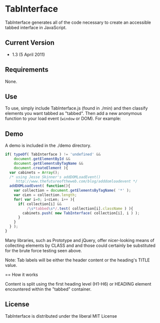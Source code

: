# TabInterface

TabInterface generates all of the code necessary to create an accessible tabbed interface in JavaScript.

## Current Version

* 1.3 (5 April 2011)

## Requirements

None.

## Use

To use, simply include TabInterface.js (found in ./min) and then classify elements you want tabbed as "tabbed". Then add a new anonymous function to your load event (`window` or DOM). For example:

## Demo

A demo is included in the ./demo directory.

```javascript
if( typeOf( TabInterface ) != 'undefined' &&
    document.getElementById &&
    document.getElementsByTagName &&
    document.createElement ){
  var cabinets = Array();
  /* using Jesse Skinner's addDOMLoadEvent()
     http://www.thefutureoftheweb.com/blog/adddomloadevent */
  addDOMLoadEvent( function(){
    var collection = document.getElementsByTagName( '*' );
    var cLen = collection.length;
    for( var i=0; i<cLen; i++ ){
      if( collection[i] &&
          /\s*tabbed\s*/.test( collection[i].className ) ){
        cabinets.push( new TabInterface( collection[i], i ) );
      }
    }
  } );
}
```
Many libraries, such as Prototype and jQuery, offer nicer-looking means of collecting elements by CLASS and and those could certainly be substituted for the brute force testing seen above.

Note: Tab labels will be either the header content or the heading's TITLE value.

== How it works

Content is split using the first heading level (H1-H6) or HEADING element encountered within the "tabbed" container.



## License

TabInterface is distributed under the liberal MIT License
